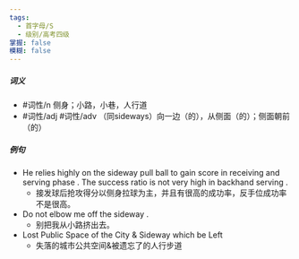 ```yaml
---
tags:
  - 首字母/S
  - 级别/高考四级
掌握: false
模糊: false
---
```

##### 词义
- #词性/n  侧身；小路，小巷，人行道
- #词性/adj #词性/adv  （同sideways）向一边（的），从侧面（的）；侧面朝前（的）
##### 例句
- He relies highly on the sideway pull ball to gain score in receiving and serving phase . The success ratio is not very high in backhand serving .
	- 接发球后抢攻得分以侧身拉球为主，并且有很高的成功率，反手位成功率不是很高。
- Do not elbow me off the sideway .
	- 别把我从小路挤出去。
- Lost Public Space of the City & Sideway which be Left
	- 失落的城市公共空间&被遗忘了的人行步道
